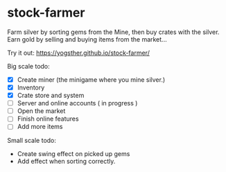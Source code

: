 # stock-farmer
Farm silver by sorting gems from the Mine, then buy crates with the silver.
Earn gold by selling and buying items from the market...

Try it out: https://yogsther.github.io/stock-farmer/

Big scale todo:
 - [x] Create miner (the minigame where you mine silver.)
 - [x] Inventory
 - [x] Crate store and system
 - [ ] Server and online accounts ( in progress )
 - [ ] Open the market
 - [ ] Finish online features
 - [ ] Add more items
 
Small scale todo: 
 * Create swing effect on picked up gems
 * Add effect when sorting correctly.